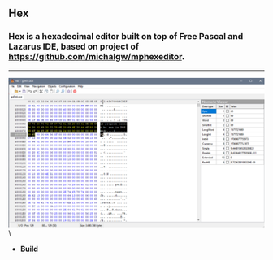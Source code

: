 
## Hex
### Hex is a hexadecimal editor built on top of Free Pascal and Lazarus IDE, based on project of https://github.com/michalgw/mphexeditor.

---

<img src="images/screenshot.PNG"> \

* **Build**